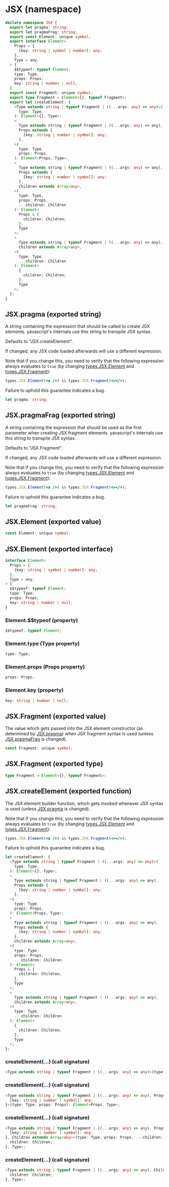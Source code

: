 # JSX (namespace)

```ts
declare namespace JSX {
  export let pragma: string;
  export let pragmaFrag: string;
  export const Element: unique symbol;
  export interface Element<
    Props = {
      [key: string | symbol | number]: any;
    },
    Type = any,
  > {
    $$typeof: typeof Element;
    type: Type;
    props: Props;
    key: string | number | null;
  }
  export const Fragment: unique symbol;
  export type Fragment = Element<{}, typeof Fragment>;
  export let createElement: {
    <Type extends string | typeof Fragment | ((...args: any) => any)>(
      type: Type,
    ): Element<{}, Type>;
    <
      Type extends string | typeof Fragment | ((...args: any) => any),
      Props extends {
        [key: string | number | symbol]: any;
      },
    >(
      type: Type,
      props: Props,
    ): Element<Props, Type>;
    <
      Type extends string | typeof Fragment | ((...args: any) => any),
      Props extends {
        [key: string | number | symbol]: any;
      },
      Children extends Array<any>,
    >(
      type: Type,
      props: Props,
      ...children: Children
    ): Element<
      Props & {
        children: Children;
      },
      Type
    >;
    <
      Type extends string | typeof Fragment | ((...args: any) => any),
      Children extends Array<any>,
    >(
      type: Type,
      ...children: Children
    ): Element<
      {
        children: Children;
      },
      Type
    >;
  };
}
```

## JSX.pragma (exported string)

A string containing the expression that should be called to create JSX
elements. yavascript's internals use this string to transpile JSX syntax.

Defaults to "JSX.createElement".

If changed, any JSX code loaded afterwards will use a different
expression.

Note that if you change this, you need to verify that the following
expression always evaluates to `true` (by changing [types.JSX.Element](/meta/generated-docs/types.md#typesjsxelement-property)
and [types.JSX.Fragment](/meta/generated-docs/types.md#typesjsxfragment-property)):

```jsx
types.JSX.Element(<a />) && types.JSX.Fragment(<></>);
```

Failure to uphold this guarantee indicates a bug.

```ts
let pragma: string;
```

## JSX.pragmaFrag (exported string)

A string containing the expression that should be used as the first
parameter when creating JSX fragment elements. yavascript's internals use
this string to transpile JSX syntax.

Defaults to "JSX.Fragment".

If changed, any JSX code loaded afterwards will use a different
expression.

Note that if you change this, you need to verify that the following
expression always evaluates to `true` (by changing [types.JSX.Element](/meta/generated-docs/types.md#typesjsxelement-property)
and [types.JSX.Fragment](/meta/generated-docs/types.md#typesjsxfragment-property)):

```jsx
types.JSX.Element(<a />) && types.JSX.Fragment(<></>);
```

Failure to uphold this guarantee indicates a bug.

```ts
let pragmaFrag: string;
```

## JSX.Element (exported value)

```ts
const Element: unique symbol;
```

## JSX.Element (exported interface)

```ts
interface Element<
  Props = {
    [key: string | symbol | number]: any;
  },
  Type = any,
> {
  $$typeof: typeof Element;
  type: Type;
  props: Props;
  key: string | number | null;
}
```

### Element.$$typeof (property)

```ts
$$typeof: typeof Element;
```

### Element.type (Type property)

```ts
type: Type;
```

### Element.props (Props property)

```ts
props: Props;
```

### Element.key (property)

```ts
key: string | number | null;
```

## JSX.Fragment (exported value)

The value which gets passed into the JSX element constructor (as
determined by [JSX.pragma](/meta/generated-docs/jsx.md#jsxpragma-exported-string)) when JSX fragment syntax is used (unless
[JSX.pragmaFrag](/meta/generated-docs/jsx.md#jsxpragmafrag-exported-string) is changed).

```ts
const Fragment: unique symbol;
```

## JSX.Fragment (exported type)

```ts
type Fragment = Element<{}, typeof Fragment>;
```

## JSX.createElement (exported function)

The JSX element builder function, which gets invoked whenever JSX syntax is
used (unless [JSX.pragma](/meta/generated-docs/jsx.md#jsxpragma-exported-string) is changed).

Note that if you change this, you need to verify that the following
expression always evaluates to `true` (by changing [types.JSX.Element](/meta/generated-docs/types.md#typesjsxelement-property)
and [types.JSX.Fragment](/meta/generated-docs/types.md#typesjsxfragment-property)):

```jsx
types.JSX.Element(<a />) && types.JSX.Fragment(<></>);
```

Failure to uphold this guarantee indicates a bug.

```ts
let createElement: {
  <Type extends string | typeof Fragment | ((...args: any) => any)>(
    type: Type,
  ): Element<{}, Type>;
  <
    Type extends string | typeof Fragment | ((...args: any) => any),
    Props extends {
      [key: string | number | symbol]: any;
    },
  >(
    type: Type,
    props: Props,
  ): Element<Props, Type>;
  <
    Type extends string | typeof Fragment | ((...args: any) => any),
    Props extends {
      [key: string | number | symbol]: any;
    },
    Children extends Array<any>,
  >(
    type: Type,
    props: Props,
    ...children: Children
  ): Element<
    Props & {
      children: Children;
    },
    Type
  >;
  <
    Type extends string | typeof Fragment | ((...args: any) => any),
    Children extends Array<any>,
  >(
    type: Type,
    ...children: Children
  ): Element<
    {
      children: Children;
    },
    Type
  >;
};
```

### createElement(...) (call signature)

```ts
<Type extends string | typeof Fragment | ((...args: any) => any)>(type: Type): Element<{}, Type>;
```

### createElement(...) (call signature)

```ts
<Type extends string | typeof Fragment | ((...args: any) => any), Props extends {
  [key: string | number | symbol]: any;
}>(type: Type, props: Props): Element<Props, Type>;
```

### createElement(...) (call signature)

```ts
<Type extends string | typeof Fragment | ((...args: any) => any), Props extends {
  [key: string | number | symbol]: any;
}, Children extends Array<any>>(type: Type, props: Props, ...children: Children): Element<Props & {
  children: Children;
}, Type>;
```

### createElement(...) (call signature)

```ts
<Type extends string | typeof Fragment | ((...args: any) => any), Children extends Array<any>>(type: Type, ...children: Children): Element<{
  children: Children;
}, Type>;
```
